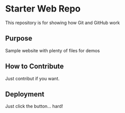 # Starter Web Repo

This repository is for showing how Git and GitHub work

## Purpose

Sample website with plenty of files for demos

## How to Contribute

Just contribut if you want.

## Deployment

Just click the button... hard!
